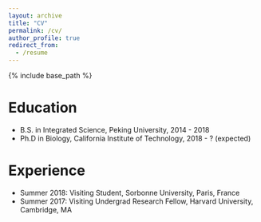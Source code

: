 ```yaml
---
layout: archive
title: "CV"
permalink: /cv/
author_profile: true
redirect_from:
  - /resume
---
```


{% include base_path %}

Education
======
* B.S. in Integrated Science, Peking University, 2014 - 2018
* Ph.D in Biology, California Institute of Technology, 2018 - ? (expected)

Experience
======
* Summer 2018: Visiting Student, Sorbonne University, Paris, France
* Summer 2017: Visiting Undergrad Research Fellow, Harvard University, Cambridge, MA